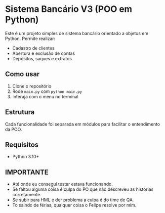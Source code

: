 # Sistema Bancário V3 (POO em Python)

Este é um projeto simples de sistema bancário orientado a objetos em Python. Permite realizar:

- Cadastro de clientes
- Abertura e exclusão de contas
- Depósitos, saques e extratos

## Como usar

1. Clone o repositório
2. Rode `main.py` com `python main.py`
3. Interaja com o menu no terminal

## Estrutura

Cada funcionalidade foi separada em módulos para facilitar o entendimento da POO.

## Requisitos

- Python 3.10+

## IMPORTANTE

- Até onde eu consegui testar estava funcionando.
- Se faltou alguma coisa é culpa do PO que não descreveu as histórias corretamente.
- Se subir para HML e der problema a culpa é do time de QA.
- To saindo de férias, qualquer coisa o Felipe resolve por mim.